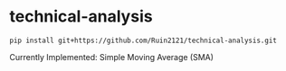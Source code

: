 # technical-analysis

```
pip install git+https://github.com/Ruin2121/technical-analysis.git
```

Currently Implemented:
Simple Moving Average (SMA)